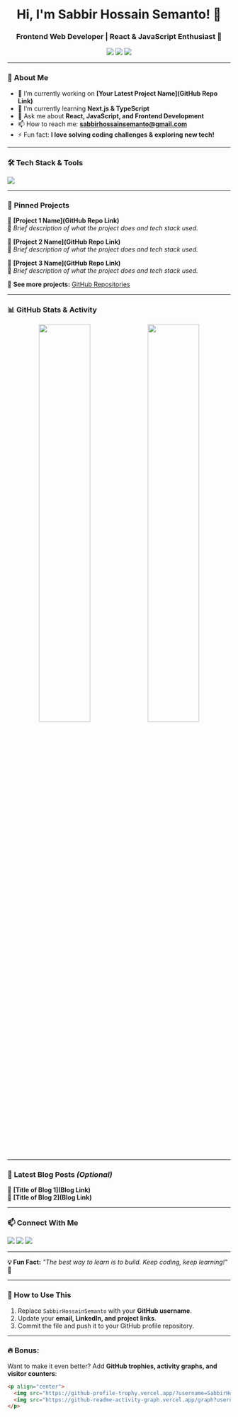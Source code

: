 <h1 align="center">Hi, I'm Sabbir Hossain Semanto! 👋</h1>
<h3 align="center">Frontend Web Developer | React & JavaScript Enthusiast 🚀</h3>

<p align="center">
  <a href="https://github.com/SabbirHossainSemanto"><img src="https://img.shields.io/github/followers/SabbirHossainSemanto?label=Follow&style=social"></a>
  <a href="mailto:sabbirhossainsemanto@gmail.com"><img src="https://img.shields.io/badge/Email-Contact-blue"></a>
  <a href="https://linkedin.com/in/yourprofile"><img src="https://img.shields.io/badge/LinkedIn-Connect-blue"></a>
</p>

---

### 🚀 **About Me**
- 🔭 I’m currently working on **[Your Latest Project Name](GitHub Repo Link)**  
- 🌱 I’m currently learning **Next.js & TypeScript**  
- 💬 Ask me about **React, JavaScript, and Frontend Development**  
- 📫 How to reach me: **sabbirhossainsemanto@gmail.com**  
- ⚡ Fun fact: **I love solving coding challenges & exploring new tech!**  

---

### 🛠 **Tech Stack & Tools**
<p align="left">
  <img src="https://skillicons.dev/icons?i=html,css,js,react,tailwind,bootstrap,redux,nodejs,express,mongodb,firebase,git,github,vscode" />
</p>

---

### 📌 **Pinned Projects**
🚀 **[Project 1 Name](GitHub Repo Link)**  
📌 *Brief description of what the project does and tech stack used.*  

🚀 **[Project 2 Name](GitHub Repo Link)**  
📌 *Brief description of what the project does and tech stack used.*  

🚀 **[Project 3 Name](GitHub Repo Link)**  
📌 *Brief description of what the project does and tech stack used.*  

🔗 **See more projects:** [GitHub Repositories](https://github.com/SabbirHossainSemanto?tab=repositories)  

---

### 📊 **GitHub Stats & Activity**
<p align="center">
  <img width="48%" src="https://github-readme-stats.vercel.app/api?username=SabbirHossainSemanto&show_icons=true&theme=radical" />
  <img width="48%" src="https://github-readme-streak-stats.herokuapp.com/?user=SabbirHossainSemanto&theme=radical" />
</p>

---

### 🌟 **Latest Blog Posts** _(Optional)_
📌 **[Title of Blog 1](Blog Link)**  
📌 **[Title of Blog 2](Blog Link)**  

---

### 📫 **Connect With Me**
<p align="left">
  <a href="https://linkedin.com/in/yourprofile"><img src="https://img.shields.io/badge/LinkedIn-Connect-blue"></a>
  <a href="mailto:sabbirhossainsemanto@gmail.com"><img src="https://img.shields.io/badge/Email-Contact-blue"></a>
  <a href="https://twitter.com/yourhandle"><img src="https://img.shields.io/badge/Twitter-Follow-blue"></a>
</p>

---

**💡 Fun Fact:** *"The best way to learn is to build. Keep coding, keep learning!"* 🚀  

---

### **📌 How to Use This**
1. Replace `SabbirHossainSemanto` with your **GitHub username**.  
2. Update your **email, LinkedIn, and project links**.  
3. Commit the file and push it to your GitHub profile repository.  

---

### **🔥 Bonus:**  
Want to make it even better? Add **GitHub trophies, activity graphs, and visitor counters**:  
```markdown
<p align="center">
  <img src="https://github-profile-trophy.vercel.app/?username=SabbirHossainSemanto&theme=radical" />
  <img src="https://github-readme-activity-graph.vercel.app/graph?username=SabbirHossainSemanto&theme=react-dark" />
</p>
